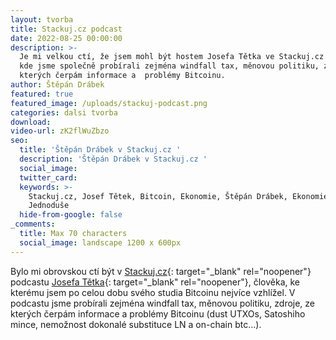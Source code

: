 ```yaml
---
layout: tvorba
title: Stackuj.cz podcast
date: 2022-08-25 00:00:00
description: >-
  Je mi velkou ctí, že jsem mohl být hostem Josefa Tětka ve Stackuj.cz podcastu,
  kde jsme společně probírali zejména windfall tax, měnovou politiku, zdroje, ze
  kterých čerpám informace a  problémy Bitcoinu.
author: Štěpán Drábek
featured: true
featured_image: /uploads/stackuj-podcast.png
categories: dalsi tvorba
download:
video-url: zK2flWuZbzo
seo:
  title: 'Štěpán Drábek v Stackuj.cz '
  description: 'Štěpán Drábek v Stackuj.cz '
  social_image:
  twitter_card:
  keywords: >-
    Stackuj.cz, Josef Tětek, Bitcoin, Ekonomie, Štěpán Drábek, Ekonomie
    Jednoduše
  hide-from-google: false
_comments:
  title: Max 70 characters
  social_image: landscape 1200 x 600px
---
```

Bylo mi obrovskou ctí být v [Stackuj.cz](https://stackuj.cz){: target="_blank" rel="noopener"} podcastu [Josefa Tětka](https://twitter.com/SatsJoseph){: target="_blank" rel="noopener"}, člověka, ke kterému jsem po celou dobu svého studia Bitcoinu nejvíce vzhlížel. V podcastu jsme probírali zejména windfall tax, měnovou politiku, zdroje, ze kterých čerpám informace a problémy Bitcoinu (dust UTXOs, Satoshiho mince, nemožnost dokonalé substituce LN a on-chain btc…).